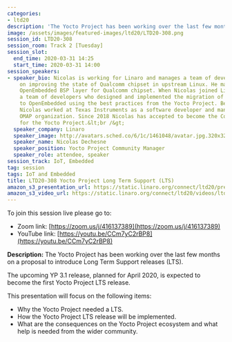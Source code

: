 ```yaml
---
categories:
- ltd20
description: 'The Yocto Project has been working over the last few months on a proposal to introduce Long Term Support releases (LTS).'
image: /assets/images/featured-images/ltd20/LTD20-308.png
session_id: LTD20-308
session_room: Track 2 [Tuesday]
session_slot:
  end_time: 2020-03-31 14:25
  start_time: 2020-03-31 14:00
session_speakers:
- speaker_bio: Nicolas is working for Linaro and manages a team of developers focused
    on improving the state of Qualcomm chipset in upstream Linux. He maintains an
    OpenEmbedded BSP layer for Qualcomm chipset. When Nicolas joined Linaro he led
    a team of developers who designed and implemented the migration of Comcast RDK
    to OpenEmbedded using the best practices from the Yocto Project. Before Linaro,
    Nicolas worked at Texas Instruments as a software developer and manager in the
    OMAP organization. Since 2018 Nicolas has accepted to become the Community Manager
    for the Yocto Project.&lt;br /&gt;
  speaker_company: Linaro
  speaker_image: http://avatars.sched.co/6/1c/1461048/avatar.jpg.320x320px.jpg?cda
  speaker_name: Nicolas Dechesne
  speaker_position: Yocto Project Community Manager
  speaker_role: attendee, speaker
session_track: IoT, Embedded
tag: session
tags: IoT and Embedded
title: LTD20-308 Yocto Project Long Term Support (LTS)
amazon_s3_presentation_url: https://static.linaro.org/connect/ltd20/presentations/LTD20-308-0.pdf
amazon_s3_video_url: https://static.linaro.org/connect/ltd20/videos/ltd20-308.mp4
---
```

To join this session live please go to:

* Zoom link: [https://zoom.us/j/416137389](https://zoom.us/j/416137389)
* YouTube link: [https://youtu.be/CCm7yC2rBP8](https://youtu.be/CCm7yC2rBP8)

**Description:**
The Yocto Project has been working over the last few months on a proposal to introduce Long Term Support releases (LTS).

The upcoming YP 3.1 release, planned for April 2020, is expected to become the first Yocto Project LTS release.

This presentation will focus on the following items:

* Why the Yocto Project needed a LTS.
* How the Yocto Project LTS release will be implemented.
* What are the consequences on the Yocto Project ecosystem and what help is needed from the wider community.
